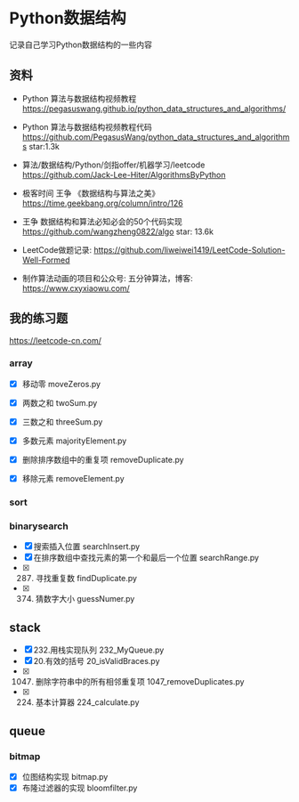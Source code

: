# Python数据结构

记录自己学习Python数据结构的一些内容

## 资料
- Python 算法与数据结构视频教程 https://pegasuswang.github.io/python_data_structures_and_algorithms/
- Python 算法与数据结构视频教程代码 https://github.com/PegasusWang/python_data_structures_and_algorithms star:1.3k


- 算法/数据结构/Python/剑指offer/机器学习/leetcode https://github.com/Jack-Lee-Hiter/AlgorithmsByPython

- 极客时间 王争 《数据结构与算法之美》 https://time.geekbang.org/column/intro/126
- 王争 数据结构和算法必知必会的50个代码实现 https://github.com/wangzheng0822/algo  star: 13.6k

- LeetCode做题记录: https://github.com/liweiwei1419/LeetCode-Solution-Well-Formed

- 制作算法动画的项目和公众号: 五分钟算法，博客: https://www.cxyxiaowu.com/

## 我的练习题
https://leetcode-cn.com/

### array
- [x] 移动零 moveZeros.py
- [x] 两数之和 twoSum.py
- [x] 三数之和 threeSum.py
- [x] 多数元素 majorityElement.py
- [x] 删除排序数组中的重复项 removeDuplicate.py
- [x] 移除元素 removeElement.py


### sort

### binarysearch 
- [x] 搜索插入位置 searchInsert.py
- [x] 在排序数组中查找元素的第一个和最后一个位置 searchRange.py
- [x] 287. 寻找重复数 findDuplicate.py
- [x] 374. 猜数字大小 guessNumer.py

## stack
- [x] 232.用栈实现队列 232_MyQueue.py
- [x] 20.有效的括号 20_isValidBraces.py
- [x] 1047. 删除字符串中的所有相邻重复项 1047_removeDuplicates.py
- [x] 224. 基本计算器 224_calculate.py

## queue

### bitmap
- [x] 位图结构实现 bitmap.py
- [x] 布隆过滤器的实现 bloomfilter.py